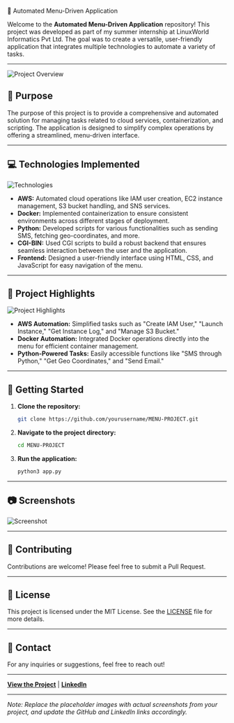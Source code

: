 🌟 Automated Menu-Driven Application

Welcome to the **Automated Menu-Driven Application** repository! This project was developed as part of my summer internship at LinuxWorld Informatics Pvt Ltd. The goal was to create a versatile, user-friendly application that integrates multiple technologies to automate a variety of tasks.

---

![Project Overview](https://via.placeholder.com/800x300.png?text=Project+Overview)

## 🎯 Purpose

The purpose of this project is to provide a comprehensive and automated solution for managing tasks related to cloud services, containerization, and scripting. The application is designed to simplify complex operations by offering a streamlined, menu-driven interface.

---

## 💻 Technologies Implemented

![Technologies](https://via.placeholder.com/800x300.png?text=Technologies+Used)

- **AWS:** Automated cloud operations like IAM user creation, EC2 instance management, S3 bucket handling, and SNS services.
- **Docker:** Implemented containerization to ensure consistent environments across different stages of deployment.
- **Python:** Developed scripts for various functionalities such as sending SMS, fetching geo-coordinates, and more.
- **CGI-BIN:** Used CGI scripts to build a robust backend that ensures seamless interaction between the user and the application.
- **Frontend:** Designed a user-friendly interface using HTML, CSS, and JavaScript for easy navigation of the menu.

---

## 🌟 Project Highlights

![Project Highlights](https://via.placeholder.com/800x300.png?text=Project+Highlights)

- **AWS Automation:** Simplified tasks such as "Create IAM User," "Launch Instance," "Get Instance Log," and "Manage S3 Bucket."
- **Docker Automation:** Integrated Docker operations directly into the menu for efficient container management.
- **Python-Powered Tasks:** Easily accessible functions like "SMS through Python," "Get Geo Coordinates," and "Send Email."

---

## 🚀 Getting Started

1. **Clone the repository:**
   ```bash
   git clone https://github.com/yourusername/MENU-PROJECT.git
   ```
2. **Navigate to the project directory:**
   ```bash
   cd MENU-PROJECT
   ```
3. **Run the application:**
   ```bash
   python3 app.py
   ```

---

## 📷 Screenshots

![Screenshot](https://via.placeholder.com/800x300.png?text=Screenshot+1)

---

## 🤝 Contributing

Contributions are welcome! Please feel free to submit a Pull Request.

---

## 📝 License

This project is licensed under the MIT License. See the [LICENSE](LICENSE) file for more details.

---

## 📧 Contact

For any inquiries or suggestions, feel free to reach out!

---

**[View the Project](https://github.com/yourusername/MENU-PROJECT)** | **[LinkedIn](https://www.linkedin.com/in/yourprofile/)**

---

*Note: Replace the placeholder images with actual screenshots from your project, and update the GitHub and LinkedIn links accordingly.*
